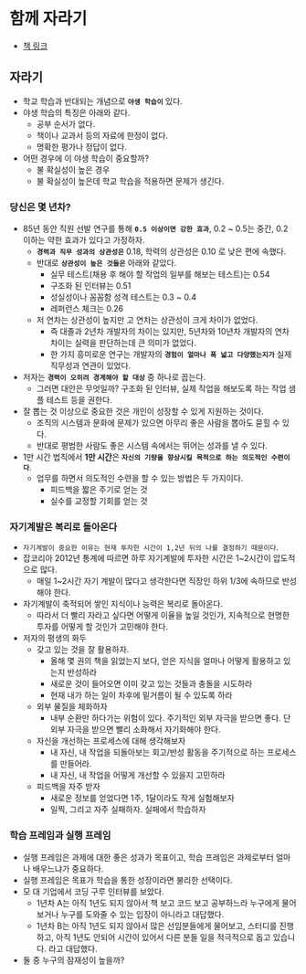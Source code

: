 # 함께 자라기

- [책 링크](https://product.kyobobook.co.kr/detail/S000001033071)

## 자라기

- 학교 학습과 반대되는 개념으로 **`야생 학습이`** 있다.
- 야생 학습의 특징은 아래와 같다.
  - 공부 순서가 없다.
  - 책이나 교과서 등의 자료에 한정이 없다.
  - 명확한 평가나 정답이 없다.
- 어떤 경우에 이 야생 학습이 중요할까?
  - 불 확실성이 높은 경우
  - 불 확실성이 높은데 학교 학습을 적용하면 문제가 생긴다.

### 당신은 몇 년차?

- 85년 동안 직원 선발 연구를 통해 **`0.5 이상이면 강한 효과`**, 0.2 ~ 0.5는 중간, 0.2 이하는 약한 효과가 있다고 가정하자.
  - **`경력과 직무 성과의 상관성은`** 0.18, 학력의 상관성은 0.10 로 낮은 편에 속했다.
  - 반대로 **`상관성이 높은 것들은`** 아래와 같았다.
    - 실무 테스트(채용 후 해야 할 작업의 일부를 해보는 테스트)는 0.54
    - 구조화 된 인터뷰는 0.51
    - 성실성이나 꼼꼼함 성격 테스트는 0.3 ~ 0.4
    - 레퍼런스 체크는 0.26
  - 저 연차는 상관성이 높지만 고 연차는 상관성이 크게 차이가 없었다.
    - 즉 대졸과 2년차 개발자의 차이는 있지만, 5년차와 10년차 개발자의 연차 차이는 실력을 판단하는데 큰 의미가 없었다.
    - 한 가지 흥미로운 연구는 개발자의 **`경험이 얼마나 폭 넓고 다양했는지가`** 실제 직무성과 연관이 있었다.
- 저자는 **`경력이 오히려 경계해야 할 대상`** 중 하나로 꼽는다.
  - 그러면 대안은 무엇일까? 구조화 된 인터뷰, 실제 작업을 해보도록 하는 작업 샘플 테스트 등을 권한다.
- 잘 뽑는 것 이상으로 중요한 것은 개인이 성장할 수 있게 지원하는 것이다.
  - 조직의 시스템과 문화에 문제가 있으면 아무리 좋은 사람을 뽑아도 묻힐 수 있다.
  - 반대로 평범한 사람도 좋은 시스템 속에서는 뛰어는 성과를 낼 수 있다.
- 1만 시간 법칙에서 **1만 시간**은 **`자신의 기량을 향상시킬 목적으로 하는 의도적인 수련이다`**.
  - 업무를 하면서 의도적인 수련을 할 수 있는 방법은 두 가지이다.
    - 피드백을 짧은 주기로 얻는 것
    - 실수를 교정할 기회를 얻는 것

### 자기계발은 복리로 돌아온다

- `자기계발이 중요한 이유는 현재 투자한 시간이 1,2년 뒤의 나를 결정하기 때문이다`.
- 잡코리아 2012년 통계에 따르면 하루 자기계발에 투자한 시간은 1~2시간이 압도적으로 많다.
  - 매일 1~2시간 자기 계발이 많다고 생각한다면 직장인 하위 1/3에 속하므로 반성해야 한다.
- 자기계발이 축적되어 쌓인 지식이나 능력은 복리로 돌아온다.
  - 따라서 더 빨리 자라고 싶다면 어떻게 이율을 높일 것인가, 지속적으로 현명한 투자를 어떻게 할 것인가 고민해야 한다.
- 저자의 평생의 화두
  - 갖고 있는 것을 잘 활용하자.
    - 올해 몇 권의 책을 읽었는지 보다, 얻은 지식을 얼마나 어떻게 활용하고 있는지 반성하라
    - 새로운 것이 들어오면 이미 갖고 있는 것들과 충돌을 시도하라
    - 현재 내가 하는 일이 차후에 밑거름이 될 수 있도록 하라
  - 외부 물질을 체화하자
    - 내부 순환만 하다가는 위험이 있다. 주기적인 외부 자극을 받으면 좋다. 단 외부 자극을 받으면 빨리 소화해서 자기화해야 한다.
  - 자신을 개선하는 프로세스에 대해 생각해보자
    - 내 자신, 내 작업을 되돌아보는 회고/반성 활동을 주기적으로 하는 프로세스를 만들어라.
    - 내 자신, 내 작업을 어떻게 개선할 수 있을지 고민하라
  - 피드백을 자주 받자
    - 새로운 정보를 얻었다면 1주, 1달이라도 작게 실험해보자
    - 일찍, 그리고 자주 실패하자. 실패에서 학습하자

### 학습 프레임과 실행 프레임

- 실행 프레임은 과제에 대한 좋은 성과가 목표이고, 학습 프레임은 과제로부터 얼마나 배우느냐가 중요하다.
- 실행 프레임은 목표가 학습을 통한 성장이라면 불리한 선택이다.
- 모 대 기업에서 코딩 구루 인터뷰를 보았다.
  - 1년차 A는 아직 1년도 되지 않아서 책 보고 코드 보고 공부하느라 누구에게 물어보거나 누구를 도와줄 수 있는 입장이 아니라고 대답했다.
  - 1년차 B는 아직 1년도 되지 않아서 많은 선임분들에게 물어보고, 스터디를 진행하고, 아직 1년도 안되어 시간이 있어서 다른 분들 일을 적극적으로 돕고 있습니다. 라고 대답했다.
- 둘 중 누구의 잠재성이 높을까?
